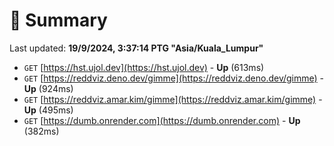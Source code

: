 # 📖 Summary
Last updated: **19/9/2024, 3:37:14 PTG "Asia/Kuala_Lumpur"**

- `GET` [https://hst.ujol.dev](https://hst.ujol.dev) - **Up** (613ms)
- `GET` [https://reddviz.deno.dev/gimme](https://reddviz.deno.dev/gimme) - **Up** (924ms)
- `GET` [https://reddviz.amar.kim/gimme](https://reddviz.amar.kim/gimme) - **Up** (495ms)
- `GET` [https://dumb.onrender.com](https://dumb.onrender.com) - **Up** (382ms)
